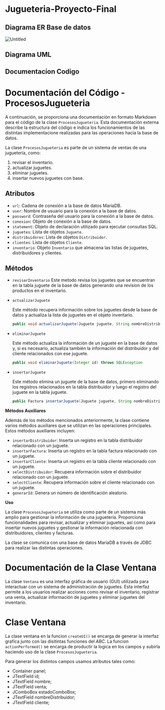# Jugueteria-Proyecto-Final
## Diagrama ER Base de datos
![Untitled](https://github.com/Re-21-12/Jugueteria-Proyecto-Final/assets/104967229/e98a18a5-dc35-4ce6-b66f-f7d39fe8e38d)

## Diagrama UML

## Documentacion Codigo

# Documentación del Código - ProcesosJugueteria

A continuación, se proporciona una documentación en formato Markdown para el código de la clase `ProcesosJugueteria`. Esta documentación externa describe la estructura del código e indica los funcionamientos de las distintas implementacione realizadas para las operaciones hacia la base de datos.

La clase `ProcesosJugueteria` es parte de un sistema de ventas de una juguetería, como:
1. revisar el inventario.
2. actualizar juguetes.
3. eliminar juguetes. 
4. insertar nuevos juguetes con base.

## Atributos

- `url`: Cadena de conexión a la base de datos MariaDB.
- `user`: Nombre de usuario para la conexión a la base de datos.
- `password`: Contraseña del usuario para la conexión a la base de datos.
- `conexion`: Objeto de conexión a la base de datos.
- `statement`: Objeto de declaración utilizado para ejecutar consultas SQL.
- `juguetes`: Lista de objetos `Juguete`.
- `distribuidores`: Lista de objetos `Distribuidor`.
- `clientes`: Lista de objetos `Cliente`.
- `inventario`: Objeto `Inventario` que almacena las listas de juguetes, distribuidores y clientes.

## Métodos

- `revisarInventario`
    Este metodo revisa los juguetes que se encuentran en la tabla juguete de la base de datos generando una revision de los productos en el inventario.

- `actualizarJuguete`

    Este método recupera información sobre los juguetes desde la base de datos y actualiza la lista de juguetes en el objeto inventario.

    ```java
    public void actualizarJuguete(Juguete juguete, String nombreDistribuidor, String nombreCliente) throws SQLException
    ```

- `eliminarJuguete`

    Este método actualiza la información de un juguete en la base de datos y, si es necesario, actualiza también la información del distribuidor y del cliente relacionados con ese juguete.

    ```java
    public void eliminarJuguete(Integer id) throws SQLException
    ```

- `insertarJuguete`

    Este método elimina un juguete de la base de datos, primero eliminando los registros relacionados en la tabla distribuidor y luego el registro del juguete en la tabla juguete.

    ```java
    public Factura insertarJuguete(Juguete juguete, String nombreDistribuidor, String nombreCliente) throws SQLException
    ```

**Métodos Auxiliares**

Además de los métodos mencionados anteriormente, la clase contiene varios métodos auxiliares que se utilizan en las operaciones principales. Estos métodos auxiliares incluyen:

- `insertarDistribuidor`: Inserta un registro en la tabla distribuidor relacionado con un juguete.
- `insertarFactura`: Inserta un registro en la tabla factura relacionado con un juguete.
- `insertarCliente`: Inserta un registro en la tabla cliente relacionado con un juguete.
- `selectDistribuidor`: Recupera información sobre el distribuidor relacionado con un juguete.
- `selectCliente`: Recupera información sobre el cliente relacionado con un juguete.
- `generarId`: Genera un número de identificación aleatorio.

**Uso**

La clase `ProcesosJugueteria` se utiliza como parte de un sistema más amplio para gestionar la información de una juguetería. Proporciona funcionalidades para revisar, actualizar y eliminar juguetes, así como para insertar nuevos juguetes y gestionar la información relacionada con distribuidores, clientes y facturas.

La clase se comunica con una base de datos MariaDB a través de JDBC para realizar las distintas operaciones.

# Documentación de la Clase Ventana

La clase `Ventana` es una interfaz gráfica de usuario (GUI) utilizada para interactuar con un sistema de administración de juguetes. Esta interfaz permite a los usuarios realizar acciones como revisar el inventario, registrar una venta, actualizar información de juguetes y eliminar juguetes del inventario.

# Clase Ventana

La clase ventana en la funcion `createUI()` se encarga de generar la interfaz grafica junto con las disitintas funciones del _ABC_.
La funcion `actionPerformed()` se encarga de productir la logica en los campos y subirla haciendo uso de la clase `ProcesosJugueteria`.

Para generar los distintos campos usamos atributos tales como:
- Container panel;
- JTextField id;
- JTextField nombre;
- JTextField venta;
- JComboBox<String> estadoComboBox;
- JTextField nombreDistribuidor;
- JTextField cliente; 
